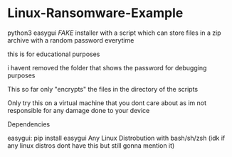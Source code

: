 # Linux-Ransomware-Example
python3 easygui *FAKE* installer with a script which can store files in a zip archive with a random password everytime

this is for educational purposes

i havent removed the folder that shows the password for debugging purposes


This so far only "encrypts" the files in the directory of the scripts

Only try this on a virtual machine that you dont care about as im not responsible for any damage done to your device


Dependencies 

easygui: pip install easygui
Any Linux Distrobution with bash/sh/zsh (idk if any linux distros dont have this but still gonna mention it)
